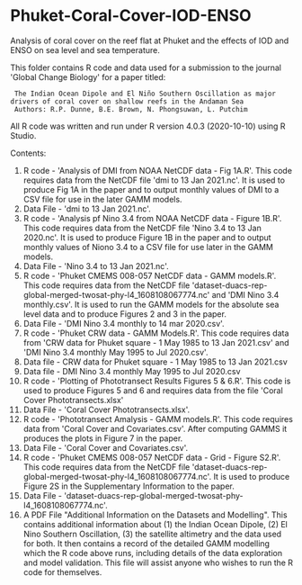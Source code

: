 # Phuket-Coral-Cover-IOD-ENSO
Analysis of coral cover on the reef flat at Phuket and the effects of IOD and ENSO on sea level and sea temperature.

This folder contains R code and data used for a submission to the journal 'Global Change Biology' for a paper titled:

     The Indian Ocean Dipole and El Niño Southern Oscillation as major drivers of coral cover on shallow reefs in the Andaman Sea
     Authors: R.P. Dunne, B.E. Brown, N. Phongsuwan, L. Putchim

All R code was written and run under R version 4.0.3 (2020-10-10) using R Studio.

Contents:
1. R code - 'Analysis of DMI from NOAA NetCDF data - Fig 1A.R'. This code requires data from the NetCDF file 'dmi to 13 Jan 2021.nc'. It is used to produce Fig 1A in the paper and to output monthly values of DMI to a CSV file for use in the later GAMM models.
2. Data File - 'dmi to 13 Jan 2021.nc'.
3. R code - 'Analysis pf Nino 3.4 from NOAA NetCDF data - Figure 1B.R'. This code requires data from the NetCDF file 'Nino 3.4 to 13 Jan 2020.nc'. It is used to produce Figure 1B in the paper and to output monthly values of Niono 3.4 to a CSV file for use later in the GAMM models.
4. Data File - 'Nino 3.4 to 13 Jan 2021.nc'. 
5. R code - 'Phuket CMEMS 008-057 NetCDF data - GAMM models.R'. This code requires data from the NetCDF file 'dataset-duacs-rep-global-merged-twosat-phy-l4_1608108067774.nc' and 'DMI Nino 3.4 monthly.csv'. It is used to run the GAMM models for the absolute sea level data and to produce Figures 2 and 3 in the paper.
6. Data File - 'DMI Nino 3.4 monthly to 14 mar 2020.csv'. 
7. R code - 'Phuket CRW data - GAMM Models.R'. This code requires data from 'CRW data for Phuket square - 1 May 1985 to 13 Jan 2021.csv' and 'DMI Nino 3.4 monthly May 1995 to Jul 2020.csv'.
8. Data file - CRW data for Phuket square - 1 May 1985 to 13 Jan 2021.csv
9. Data file - DMI Nino 3.4 monthly May 1995 to Jul 2020.csv
10. R code - 'Plotting of Phototransect Results Figures 5 & 6.R'. This code is used to produce Figures 5 and 6 and requires data from the file 'Coral Cover Phototransects.xlsx'
11. Data File - 'Coral Cover Phototransects.xlsx'.
12. R code - 'Phototransect Amalysis - GAMM models.R'. This code requires data from 'Coral Cover and Covariates.csv'. After computing GAMMS it produces the plots in Figure 7 in the paper.
13. Data File - 'Coral Cover and Covariates.csv'. 
14. R code - 'Phuket CMEMS 008-057 NetCDF data - Grid - Figure S2.R'. This code requires data from the NetCDF file 'dataset-duacs-rep-global-merged-twosat-phy-l4_1608108067774.nc'. It is used to produce Figure 2S in the Supplementary Information to the paper. 
15. Data File - 'dataset-duacs-rep-global-merged-twosat-phy-l4_1608108067774.nc'.
16. A PDF File "Additional Information on the Datasets and Modelling". This contains additional information about (1) the Indian Ocean Dipole, (2) El Nino Southern Oscillation, (3) the satellite altimetry and the data used for both. It then contains a record of the detailed GAMM modelling which the R code above runs, including details of the data exploration and model validation. This file will assist anyone who wishes to run the R code for themselves. 
